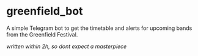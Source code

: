 # greenfield_bot

A simple Telegram bot to get the timetable and alerts for upcoming bands from the Greenfield Festival.

_written within 2h, so dont expect a masterpiece_
